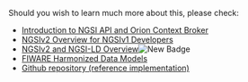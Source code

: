 Should you wish to learn much more about this, please check: 

   - [Introduction to NGSI API and Orion Context Broker](http://bit.ly/fiware-orion)
   - [NGSIv2 Overview for NGSIv1 Developers](http://bit.ly/ngsiv2-vs-ngsiv1)
   - [NGSIv2 and NGSI-LD Overview](https://bit.ly/2Htk5Z8)![New Badge](https://img.shields.io/badge/New-!-red.svg)
   - [FIWARE Harmonized Data Models](http://schema.fiware.org)
   - [Github repository (reference implementation) ](https://github.com/Fiware/context.Orion)
